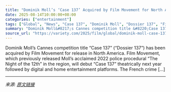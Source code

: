 ```yaml
---
title: "Dominik Moll’s ‘Case 137’ Acquired by Film Movement for North American Release (EXCLUSIVE)"
date: 2025-08-14T10:00:00+08:00
categories: ["entertainment"]
tags: ["Global", "News", "Case 137", "Dominik Moll", "Dossier 137", "Film Movement"]
summary: "Dominik Moll&#8217;s Cannes competition title &#8220;Case 137&#8221; (&#8220;Dossier 137&#8221;) has been acquired by Film Movement for release in North America. Film Movement, which previously releas"
source_url: "https://variety.com/2025/film/global/dominik-moll-case-137-acquired-film-movement-us-release-1236488176/"
---
```


Dominik Moll&#8217;s Cannes competition title &#8220;Case 137&#8221; (&#8220;Dossier 137&#8221;) has been acquired by Film Movement for release in North America. Film Movement, which previously released Moll&#8217;s acclaimed 2022 police procedural &#8220;The Night of the 12th&#8221; in the region, will debut &#8220;Case 137&#8221; theatrically next year followed by digital and home entertainment platforms. The French crime [&#8230;]

---

*来源: [原文链接](https://variety.com/2025/film/global/dominik-moll-case-137-acquired-film-movement-us-release-1236488176/)*
